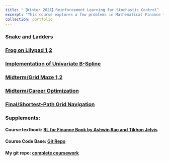 ```yaml
---
title: "【Winter 2021】Reinforcement Learning for Stochastic Control"
excerpt: "This course explores a few problems in Mathematical Finance through the lens of Stochastic Control, such as Portfolio Management, Derivatives Pricing/Hedging and Order Execution. <br/><img src='/images/RL.png'>"
collection: portfolio
---
```


### [Snake and Ladders](https://github.com/chkao831/WI21_Reinforcement-Learning-for-Stochastic-Control-Problems-in-Finance_StanfordCME241/blob/master/Assignments/Assignment2/Q124_SnakesLadders.pdf)
### [Frog on Lilypad 1](https://github.com/chkao831/WI21_Reinforcement-Learning-for-Stochastic-Control-Problems-in-Finance_StanfordCME241/blob/master/Assignments/Assignment2/Q3_FrogProblem.pdf),[2](https://github.com/chkao831/WI21_Reinforcement-Learning-for-Stochastic-Control-Problems-in-Finance_StanfordCME241/blob/master/Assignments/Assignment3/Q3_Frog_croak_lilypad.pdf)
### [Implementation of Univariate B-Spline](https://github.com/chkao831/WI21_Reinforcement-Learning-for-Stochastic-Control-Problems-in-Finance_StanfordCME241/blob/master/Assignments/Assignment5/Q1_Bspline.pdf)
### [Midterm/Grid Maze 1](https://github.com/TikhonJelvis/RL-book/blob/master/rl/problems/Midterm-Winter2021/midterm-p1-sol1.ipynb),[2](https://github.com/TikhonJelvis/RL-book/blob/master/rl/problems/Midterm-Winter2021/midterm-p1-sol2.ipynb)
### [Midterm/Career Optimization](https://github.com/TikhonJelvis/RL-book/blob/master/rl/problems/Midterm-Winter2021/career_optimization.py)
### [Final/Shortest-Path Grid Navigation](https://github.com/TikhonJelvis/RL-book/tree/master/rl/problems/Final-Winter2021/windy_grid.py)

### Supplements:
#### Course textbook: [RL for Finance Book by Ashwin Rao and Tikhon Jelvis](http://stanford.edu/~ashlearn/RLForFinanceBook/book.pdf)
#### Course Code Base: [Git Repo](https://github.com/TikhonJelvis/RL-book)
#### My git repo: [complete coursework](https://github.com/chkao831/WI21_Reinforcement-Learning-for-Stochastic-Control-Problems-in-Finance_StanfordCME241/tree/master/Assignments)
